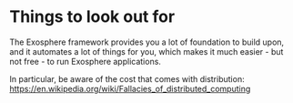 # Things to look out for

The Exosphere framework provides you a lot of foundation to build upon,
and it automates a lot of things for you,
which makes it much easier - but not free - to run Exosphere applications.

In particular, be aware of the cost that comes with distribution:
https://en.wikipedia.org/wiki/Fallacies_of_distributed_computing
